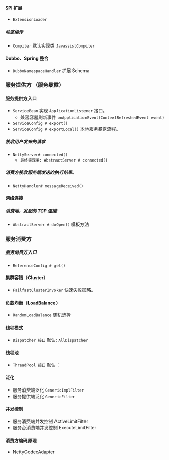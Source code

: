 #### SPI 扩展
- `ExtensionLoader` 


##### 动态编译
- `Compiler` 默认实现类 `JavassistCompiler` 


#### Dubbo、Spring 整合
- `DubboNamespaceHandler` 扩展 Schema

### 服务提供方 （服务暴露）
#### 服务提供方入口
- `ServiceBean` 实现 `ApplicationListener` 接口。
    - 兼容容器刷新事件 `onApplicationEvent(ContextRefreshedEvent event)`
- `ServiceConfig # export()`
- `ServiceConfig # exportLocal()` 本地服务暴露流程。

##### 接收用户发来的请求
- `NettyServer# connected()`
    - `最终实现类: AbstractServer # connected()`

##### 消费方接收服务端发送的执行结果。
- `NettyHandler# messageReceived()`


#### 网络连接
##### 消费端，发起的 TCP 连接
- `AbstractServer # doOpen()` 模板方法
 
 ### 服务消费方
 ##### 服务消费方入口
 - `ReferenceConfig # get()`



#### 集群容错（Cluster）
- `FailfastClusterInvoker` 快速失败策略。



#### 负载均衡（LoadBalance）
- `RandomLoadBalance` 随机选择

#### 线程模式
- `Dispatcher 接口` 默认: `AllDispatcher`

#### 线程池
- `ThreadPool 接口` 默认：


#### 泛化
- 服务消费端泛化 `GenericImplFilter`
- 服务提供端泛化 `GenericFilter`

#### 并发控制
- 服务消费端并发控制 ActiveLimitFilter
- 服务台消费端并发控制 ExecuteLimitFilter 

#### 消费方编码原理
- NettyCodecAdapter
